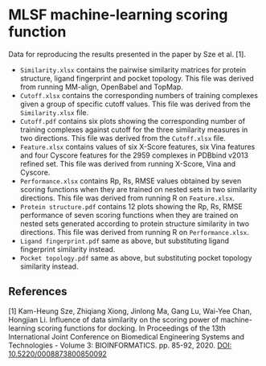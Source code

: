 # MLSF machine-learning scoring function
Data for reproducing the results presented in the paper by Sze et al. [1].

* `Similarity.xlsx` contains the pairwise similarity matrices for protein structure, ligand fingerprint and pocket topology. This file was derived from running MM-align, OpenBabel and TopMap.
* `Cutoff.xlsx` contains the corresponding numbers of training complexes given a group of specific cutoff values. This file was derived from the `Similarity.xlsx` file.
* `Cutoff.pdf` contains six plots showing the corresponding number of training complexes against cutoff for the three similarity measures in two directions. This file was derived from the `Cutoff.xlsx` file.
* `Feature.xlsx` contains values of six X-Score features, six Vina features and four Cyscore features for the 2959 complexes in PDBbind v2013 refined set. This file was derived from running X-Score, Vina and Cyscore.
* `Performance.xlsx` contains Rp, Rs, RMSE values obtained by seven scoring functions when they are trained on nested sets in two similarity directions. This file was derived from running R on `Feature.xlsx`.
* `Protein structure.pdf` contains 12 plots showing the Rp, Rs, RMSE performance of seven scoring functions when they are trained on nested sets generated according to protein structure similarity in two directions. This file was derived from running R on `Performance.xlsx`.
* `Ligand fingerprint.pdf` same as above, but substituting ligand fingerprint similarity instead.
* `Pocket topology.pdf` same as above, but substituting pocket topology similarity instead.

## References
[1] Kam-Heung Sze, Zhiqiang Xiong, Jinlong Ma, Gang Lu, Wai-Yee Chan, Hongjian Li. Influence of data similarity on the scoring power of machine-learning scoring functions for docking. In Proceedings of the 13th International Joint Conference on Biomedical Engineering Systems and Technologies - Volume 3: BIOINFORMATICS. pp. 85-92, 2020. [DOI: 10.5220/0008873800850092]

[DOI: 10.5220/0008873800850092]: https://doi.org/10.5220/0008873800850092

